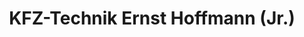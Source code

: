---
title: "KFZ-Technik Ernst Hoffmann (Jr.)"
url: /gedersdorf/kfz-technik-ernst-hoffmann-jr/
shop: Autowerkstatt
---